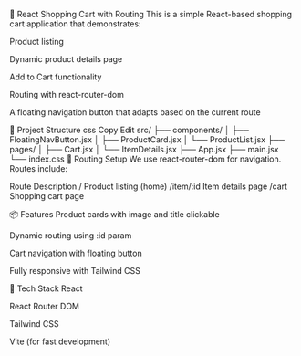 🛒 React Shopping Cart with Routing
This is a simple React-based shopping cart application that demonstrates:

Product listing

Dynamic product details page

Add to Cart functionality

Routing with react-router-dom

A floating navigation button that adapts based on the current route

📁 Project Structure
css
Copy
Edit
src/
├── components/
│   ├── FloatingNavButton.jsx
│   ├── ProductCard.jsx
│   └── ProductList.jsx
├── pages/
│   ├── Cart.jsx
│   └── ItemDetails.jsx
├── App.jsx
├── main.jsx
└── index.css
🚦 Routing Setup
We use react-router-dom for navigation. Routes include:

Route	Description
/	Product listing (home)
/item/:id	Item details page
/cart	Shopping cart page

📦 Features
Product cards with image and title clickable

Dynamic routing using :id param

Cart navigation with floating button

Fully responsive with Tailwind CSS

🧰 Tech Stack
React

React Router DOM

Tailwind CSS

Vite (for fast development)